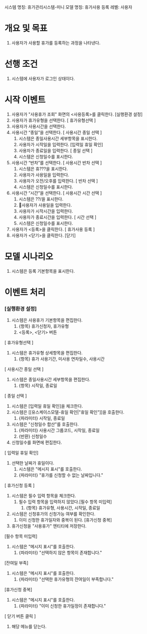 시스템 명칭: 휴가관리시스템-미니
모델 명칭:  휴가사용 등록
레벨: 사용자

# 개요 및 목표
1. 사용자가 사용할 휴가를 등록하는 과정을 나타낸다.

# 선행 조건
1. 시스템에 사용자가 로그인 상태이다.

# 시작 이벤트
1. 사용자가 "사용휴가 조회" 화면의 <사용등록>를 클릭한다. [실행환경 설정]
2. 사용자가 휴가유형을 선택한다.  [ 휴가유형선택 ]
3. 사용자가 사용시간을 선택한다.
4. 사용시간 “종일”을 선택한다. [ 사용시간 종일 선택 ]
	1. 시스템은 종일사용시간 세부항목을 표시한다.
	2. 사용자가 시작일을 입력한다. [입력일 휴일 확인]
	3. 사용자가 종료일을 입력한다. [ 종일 선택 ]
	4. 시스템은 신청일수를 표시한다.
5. 사용시간 “반차”를 선택한다. [ 사용시간 반차 선택 ]
    1. 시스템은 휴???을 표시한다.
    2. 사용자가 사용일을 입력한다.
    3. 사용자가 오전/오후를 입력한다. [ 반차 선택 ]
    4. 시스템은 신청일수를 표시한다.
6. 사용시간 “시간”을 선택한다. [ 사용시간 시간 선택 ]
    1. 시스템은 ??/을 표시한다.
    2. 사용자가 사용일을 입력한다.
    3. 사용자가 시작시간을 입력한다.
    4. 사용자가 종료시간을 입력한다. [ 시간 선택 ]
    5. 시스템은 신청일수를 표시한다.
7. 사용자가 <등록>을 클릭한다. [ 휴가사용 등록 ]
8. 사용자가 <닫기>을 클릭한다. [닫기]

# 모델 시나리오
1. 시스템은 등록 기본항목을 표시한다.

# 이벤트 처리

### [실행환경 설정]
1. 시스템은 사용휴가 기본항목을 편집한다.
	1. {항목} 휴가신청자, 휴가유형
	2. <등록>, <닫기> 버튼

[ 휴가유형선택 ]
1. 시스템은 휴가유형 상세항목을 편집한다.
	1. {항목} 휴가 사용기간, 미사용 연차일수, 사용시간

[ 사용시간 종일 선택 ]
1. 시스템은 종일사용시간 세부항목을 편집한다.
	1. {항목} 시작일, 종료일

[ 종일 선택 ]
1. 시스템은 [입력일 휴일 확인]을 체크한다.
2. 시스템은 [[유스케이스모델-휴일 확인|"휴일 확인"]]을 호출한다.
	1. {파라미터} 시작일, 종료일
3. 시스템은 "신청일수 합산"를 호출한다.
	1. {파라미터} 사용시간 그룹코드, 시작일, 종료일
	2. {반환} 신청일수
4. 신청일수를 화면에 편집한다.

[ 입력일 휴일 확인]  
1. 선택한 날짜가 휴일이다.
	1. 시스템은 "메시지 표시"를 호출한다.
	2. {파라미터} "휴가를 신청할 수 없는 날짜입니다."

[ 휴가신청 등록 ]
1. 시스템은 필수 입력 항목을 체크한다.
	1. 필수 입력 항목을 입력하지 않았다.[필수 항목 미입력]
		1. {항목} 휴가유형, 사용시간, 시작일, 종료일
2. 시스템은 신청휴가의 신청가능 여부를 확인한다.
	1. 이미 신청한 휴가일자와 중복이 된다. [휴가신청 중복]
3. 휴가신청을 "사용휴가" 엔티티에 저장한다.

[필수 항목 미입력]
1. 시스템은 "메시지 표시"를 호출한다.
	1. {파라미터} "선택하지 않은 항목이 존재합니다."

[잔여일 부족]
1. 시스템은 "메시지 표시"를 호출한다.
	1. {파라미터} "선택한 휴가유형의 잔여일이 부족합니다."

[휴가신청 중복]
1. 시스템은 "메시지 표시"를 호출한다.
	1. {파라미터} "이미 신청한 휴가일정이 존재합니다."

[ 닫기 버튼 클릭 ]
1. 해당 메뉴를 닫는다.